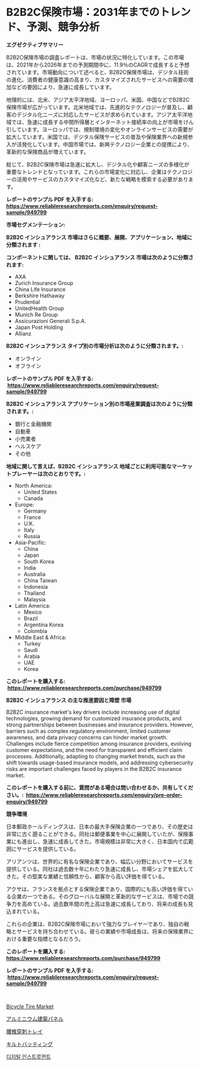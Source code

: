 <p><h1>B2B2C保険市場：2031年までのトレンド、予測、競争分析</h1></p><p><strong>エグゼクティブサマリー</strong></p>
<p><p>B2B2C保険市場の調査レポートは、市場の状況に特化しています。この市場は、2021年から2026年までの予測期間中に、11.9％のCAGRで成長すると予想されています。市場動向について述べると、B2B2C保険市場は、デジタル技術の進化、消費者の健康意識の高まり、カスタマイズされたサービスへの需要の増加などの要因により、急速に成長しています。</p><p>地理的には、北米、アジア太平洋地域、ヨーロッパ、米国、中国などでB2B2C保険市場が広がっています。北米地域では、先進的なテクノロジーが普及し、顧客のデジタル化ニーズに対応したサービスが求められています。アジア太平洋地域では、急速に成長する中間所得層とインターネット接続率の向上が市場をけん引しています。ヨーロッパでは、規制環境の変化やオンラインサービスの需要が拡大しています。米国では、デジタル保険サービスの普及や保険業界への新規参入が活発化しています。中国市場では、新興テクノロジー企業との提携により、革新的な保険商品が増えています。</p><p>総じて、B2B2C保険市場は急速に拡大し、デジタル化や顧客ニーズの多様化が重要なトレンドとなっています。これらの市場変化に対応し、企業はテクノロジーの活用やサービスのカスタマイズ化など、新たな戦略を模索する必要があります。</p></p>
<p><strong>レポートのサンプル PDF を入手する: <a href="https://www.reliableresearchreports.com/enquiry/request-sample/949799">https://www.reliableresearchreports.com/enquiry/request-sample/949799</a></strong></p>
<p><strong>市場セグメンテーション:</strong></p>
<p><strong> B2B2C インシュアランス 市場はさらに概要、展開、アプリケーション、地域に分類されます :</strong></p>
<p><strong>コンポーネントに関しては、 B2B2C インシュアランス 市場は次のように分類されます: &nbsp;</strong></p>
<p><ul><li>AXA</li><li>Zurich Insurance Group</li><li>China Life Insurance</li><li>Berkshire Hathaway</li><li>Prudential</li><li>UnitedHealth Group</li><li>Munich Re Group</li><li>Assicurazioni Generali S.p.A.</li><li>Japan Post Holding</li><li>Allianz</li></ul></p>
<p><strong> B2B2C インシュアランス タイプ別の市場分析は次のように分類されます。:</strong></p>
<p><ul><li>オンライン</li><li>オフライン</li></ul></p>
<p><strong>レポートのサンプル PDF を入手する: &nbsp;<a href="https://www.reliableresearchreports.com/enquiry/request-sample/949799">https://www.reliableresearchreports.com/enquiry/request-sample/949799</a></strong></p>
<p><strong> B2B2C インシュアランス アプリケーション別の市場産業調査は次のように分類されます。:</strong></p>
<p><ul><li>銀行と金融機関</li><li>自動車</li><li>小売業者</li><li>ヘルスケア</li><li>その他</li></ul></p>
<p><strong>地域に関して言えば、B2B2C インシュアランス 地域ごとに利用可能なマーケットプレーヤーは次のとおりです。:</strong></p>
<p><ul>
    <li>
        North America:
        <ul>
            <li>United States</li>
            <li>Canada</li>
        </ul>
    </li>
    <li>
        Europe:
        <ul>
            <li>Germany</li>
            <li>France</li>
            <li>U.K.</li>
            <li>Italy</li>
            <li>Russia</li>
        </ul>
    </li>
    <li>
        Asia-Pacific:
        <ul>
            <li>China</li>
            <li>Japan</li>
            <li>South Korea</li>
            <li>India</li>
            <li>Australia</li>
            <li>China Taiwan</li>
            <li>Indonesia</li>
            <li>Thailand</li>
            <li>Malaysia</li>
        </ul>
    </li>
    <li>
        Latin America:
        <ul>
            <li>Mexico</li>
            <li>Brazil</li>
            <li>Argentina Korea</li>
            <li>Colombia</li>
        </ul>
    </li>
    <li>
        Middle East & Africa:
        <ul>
            <li>Turkey</li>
            <li>Saudi</li>
            <li>Arabia</li>
            <li>UAE</li>
            <li>Korea</li>
        </ul>
    </li>
    </ul></p>
<p><strong>このレポートを購入する: &nbsp;<a href="https://www.reliableresearchreports.com/purchase/949799">https://www.reliableresearchreports.com/purchase/949799</a></strong></p>
<p><strong>B2B2C インシュアランス の主な推進要因と障壁 市場</strong></p>
<p><p>B2B2C insurance market's key drivers include increasing use of digital technologies, growing demand for customized insurance products, and strong partnerships between businesses and insurance providers. However, barriers such as complex regulatory environment, limited customer awareness, and data privacy concerns can hinder market growth. Challenges include fierce competition among insurance providers, evolving customer expectations, and the need for transparent and efficient claim processes. Additionally, adapting to changing market trends, such as the shift towards usage-based insurance models, and addressing cybersecurity risks are important challenges faced by players in the B2B2C insurance market.</p></p>
<p><strong>このレポートを購入する前に、質問がある場合は問い合わせるか、共有してください。:&nbsp; <a href="https://www.reliableresearchreports.com/enquiry/pre-order-enquiry/949799">https://www.reliableresearchreports.com/enquiry/pre-order-enquiry/949799</a></strong></p>
<p><strong>競争環境</strong></p>
<p><p>日本郵政ホールディングスは、日本の最大手保険企業の一つであり、その歴史は非常に古く遡ることができる。同社は郵便事業を中心に展開していたが、保険事業にも進出し、急速に成長してきた。市場規模は非常に大きく、日本国内で広範囲にサービスを提供している。</p><p>アリアンツは、世界的に有名な保険企業であり、幅広い分野においてサービスを提供している。同社は過去数十年にわたり急速に成長し、市場シェアを拡大してきた。その堅実な業績と信頼性から、顧客から高い評価を得ている。</p><p>アクサは、フランスを拠点とする保険企業であり、国際的にも高い評価を得ている企業の一つである。そのグローバルな展開と革新的なサービスは、市場での競争力を高めている。過去数年間の売上高は急速に成長しており、将来の成長も見込まれている。</p><p>これらの企業は、B2B2C保険市場において強力なプレイヤーであり、独自の戦略とサービスを持ち合わせている。彼らの業績や市場成長は、将来の保険業界における重要な指標となるだろう。</p></p>
<p><strong>このレポートを購入する: &nbsp; <a href="https://www.reliableresearchreports.com/purchase/949799">https://www.reliableresearchreports.com/purchase/949799</a></strong></p>
<p><strong>レポートのサンプル PDF を入手する: &nbsp;<a href="https://www.reliableresearchreports.com/enquiry/request-sample/949799">https://www.reliableresearchreports.com/enquiry/request-sample/949799</a></strong><strong></strong></p>
<p>&nbsp;</p>
<p><p><a href="https://issuu.com/reportprime-2/docs/bicycle-tire-market-size-2030.pptx">Bicycle Tire Market</a></p><p><a href="https://github.com/NashBeahan2023/Market-Research-Report-List-1/blob/main/32174129340.md">アルミニウム建築パネル</a></p><p><a href="https://medium.com/@saigekulas/%E8%85%B0%E6%A4%8E%E7%A9%BF%E5%88%BA%E3%83%88%E3%83%AC%E3%82%A4%E3%81%AE%E5%B8%82%E5%A0%B4%E8%AA%BF%E6%9F%BB%E5%A0%B1%E5%91%8A%E6%9B%B8-%E3%81%9D%E3%81%AE%E6%AD%B4%E5%8F%B2%E3%81%A8%E4%BA%88%E6%B8%AC2024%E5%B9%B4%E3%81%8B%E3%82%892031%E5%B9%B4%E3%81%BE%E3%81%A7-d27cb4354c1b">腰椎穿刺トレイ</a></p><p><a href="https://medium.com/@kaydenjohns1964/%E3%82%AD%E3%83%AB%E3%83%88%E3%83%90%E3%83%83%E3%83%86%E3%82%A3%E3%83%B3%E3%82%B0%E5%B8%82%E5%A0%B4-%E5%B8%82%E5%A0%B4cagr-%E5%B8%82%E5%A0%B4%E3%83%88%E3%83%AC%E3%83%B3%E3%83%89-%E3%81%8A%E3%82%88%E3%81%B3%E6%88%90%E9%95%B7%E6%88%A6%E7%95%A5%E3%81%AB%E5%AF%BE%E3%81%99%E3%82%8B%E6%B4%9E%E5%AF%9F-c285071cfcbf">キルトバッティング</a></p><p><a href="https://medium.com/@waynewood21/%EB%94%94%EC%A7%80%ED%84%B8-%EA%B8%B0%EA%B8%B0-%EC%8B%9C%EC%9E%A5-%ED%8A%B8%EB%A0%8C%EB%93%9C-%EC%98%88%EC%B8%A1-%EB%B0%8F-%EA%B2%BD%EC%9F%81-%EB%B6%84%EC%84%9D-2031%EB%85%84%EA%B9%8C%EC%A7%80-b9f80a2a6dc1">디지털 인스트루먼트</a></p></p>